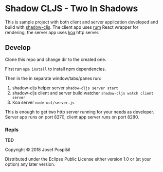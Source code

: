 # Shadow CLJS - Two In Shadows

This is sample project with both client and server application developed and
build with [shadow-cljs][1]. The client app uses [rum][2] React wrapper for
rendering, the server app uses [koa][3] http server. 

## Develop

Clone this repo and change dir to the created one.

First run `npm install` to install npm dependencies. 

Then in the in separate window/tabs/panes run:

1. shadow-cljs helper server `shadow-cljs server start`
2. shadow-cljs client and server build watcher `shadow-cljs watch client server`
3. Koa server `node out/server.js`

This is enough to get two http server running for your needs as developer.
Server app runs on port 8270, client app server runs on port 8280.

### Repls

TBD


[1]: https://github.com/thheller/shadow-cljs
[2]: https://github.com/tonsky/rum
[3]: http://koajs.com/

Copyright © 2018 Josef Pospíšil

Distributed under the Eclipse Public License either version 1.0 or (at your
option) any later version.
